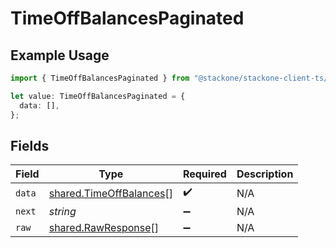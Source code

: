 # TimeOffBalancesPaginated

## Example Usage

```typescript
import { TimeOffBalancesPaginated } from "@stackone/stackone-client-ts/sdk/models/shared";

let value: TimeOffBalancesPaginated = {
  data: [],
};
```

## Fields

| Field                                                                     | Type                                                                      | Required                                                                  | Description                                                               |
| ------------------------------------------------------------------------- | ------------------------------------------------------------------------- | ------------------------------------------------------------------------- | ------------------------------------------------------------------------- |
| `data`                                                                    | [shared.TimeOffBalances](../../../sdk/models/shared/timeoffbalances.md)[] | :heavy_check_mark:                                                        | N/A                                                                       |
| `next`                                                                    | *string*                                                                  | :heavy_minus_sign:                                                        | N/A                                                                       |
| `raw`                                                                     | [shared.RawResponse](../../../sdk/models/shared/rawresponse.md)[]         | :heavy_minus_sign:                                                        | N/A                                                                       |